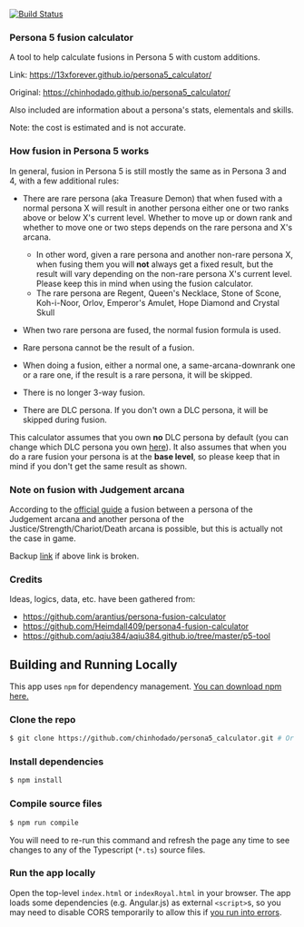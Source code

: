 [![Build Status](https://github.com/13xforever/persona5_calculator/workflows/build/badge.svg)](https://github.com/13xforever/persona5_calculator/actions?workflow=build)


### Persona 5 fusion calculator

A tool to help calculate fusions in Persona 5 with custom additions.

Link: https://13xforever.github.io/persona5_calculator/

Original: https://chinhodado.github.io/persona5_calculator/

Also included are information about a persona's stats, elementals and skills.

Note: the cost is estimated and is not accurate.

### How fusion in Persona 5 works

In general, fusion in Persona 5 is still mostly the same as in Persona 3 and 4, with a few additional rules:

 - There are rare persona (aka Treasure Demon) that when fused with a normal persona X will result in another persona either one or two ranks above or below X's current level. Whether to move up or down rank and whether to move one or two steps depends on the rare persona and X's arcana.
   - In other word, given a rare persona and another non-rare persona X, when fusing them you will **not** always get a fixed result, but the result will vary depending on the non-rare persona X's current level. Please keep this in mind when using the fusion calculator.
   - The rare persona are Regent, Queen's Necklace, Stone of Scone, Koh-i-Noor, Orlov, Emperor's Amulet, Hope Diamond and Crystal Skull
 
 - When two rare persona are fused, the normal fusion formula is used.
  
 - Rare persona cannot be the result of a fusion.
  
 - When doing a fusion, either a normal one, a same-arcana-downrank one or a rare one, if the result is a rare persona, it will be skipped.
 
 - There is no longer 3-way fusion.
 
 - There are DLC persona. If you don't own a DLC persona, it will be skipped during fusion.
 
This calculator assumes that you own **no** DLC persona by default (you can change which DLC persona you own [here](https://13xforever.github.io/persona5_calculator/#/setting)). It also assumes that when you do a rare fusion your persona is at the **base level**, so please keep that in mind if you don't get the same result as shown.

### Note on fusion with Judgement arcana

According to the [official guide](http://atlus.com/persona5/manual/ps4/?pid=50) a fusion between a persona of the Judgement arcana and another persona of the Justice/Strength/Chariot/Death arcana is possible, but this is actually not the case in game.
 
Backup [link](img/atlus_fusion_table.jpg) if above link is broken.

### Credits
 
Ideas, logics, data, etc. have been gathered from:

 - https://github.com/arantius/persona-fusion-calculator
 - https://github.com/Heimdall409/persona4-fusion-calculator
 - https://github.com/aqiu384/aqiu384.github.io/tree/master/p5-tool

## Building and Running Locally

This app uses `npm` for dependency management. [You can download npm here.](https://www.npmjs.com/get-npm)

### Clone the repo

```sh
$ git clone https://github.com/chinhodado/persona5_calculator.git # Or your fork's URL
```

### Install dependencies

```sh
$ npm install
```

### Compile source files

```sh
$ npm run compile
```

You will need to re-run this command and refresh the page any time to see changes to any of the Typescript (`*.ts`) source files.

### Run the app locally

Open the top-level `index.html` or `indexRoyal.html` in your browser. The app loads some dependencies (e.g. Angular.js) as external `<script>`s, so you may need to disable CORS temporarily to allow this if [you run into errors](https://developer.mozilla.org/en-US/docs/Web/HTTP/CORS/Errors).
